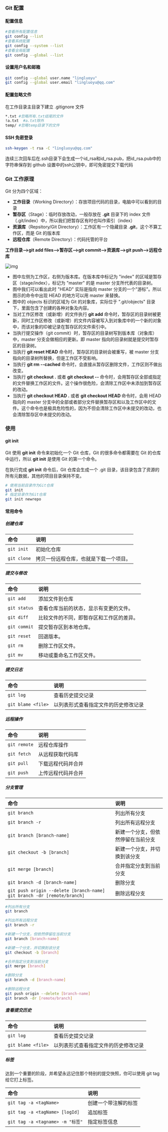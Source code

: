 ### Git 配置

#### 配置信息

```bash
#查看所有配置信息
git config --list
#查看系统配置
git config --system --list
#查看全局配置
git config --global --list
```

#### 设置用户名和邮箱

```bash
git config --global user.name "lingluoyu"
git config --global user.email "lingluoyu@qq.com"
```

#### 配置忽略文件

在工作目录主目录下建立 .gitignore 文件

```bash
*.txt #忽略所有.txt结尾的文件
!a.txt  #a.txt除外
temp/ #忽略temp目录下的文件
```

#### SSH 免密登录

```bash
ssh-keygen -t rsa -C "lingluoyu@qq.com"
```

连续三次回车后在.ssh目录下会生成一个id_rsa和id_rsa.pub，把id_rsa.pub中的字符串保存到 github 设置中的ssh公钥中，即可免密提交下载代码

### Git 工作原理

Git 分为四个区域：

- **工作目录**（Working Directory）：存放项目代码的目录，电脑中可以看到的目录
- **暂存区**（Stage）：临时存放改动，一般存放在 **.git** 目录下的 index 文件（.git/index）中，所以我们把暂存区有时也叫作索引（index）
- **资源库**（Repsitory/Git Directory）：工作区有一个隐藏目录 **.git**，这个不算工作区，而是 Git 的版本库
- **远程仓库**（Remote Directory）：代码托管的平台

**工作目录-->git add files-->暂存区-->git commit-->资源库-->git push-->远程仓库**

![img](https://gitee.com/LoopSup/image/raw/master/img/git-01.jpeg)

- 图中左侧为工作区，右侧为版本库。在版本库中标记为 "index" 的区域是暂存区（stage/index），标记为 "master" 的是 master 分支所代表的目录树。
- 图中我们可以看出此时 "HEAD" 实际是指向 master 分支的一个"游标"。所以图示的命令中出现 HEAD 的地方可以用 master 来替换。
- 图中的 objects 标识的区域为 Git 的对象库，实际位于 ".git/objects" 目录下，里面包含了创建的各种对象及内容。
- 当对工作区修改（或新增）的文件执行 **git add** 命令时，暂存区的目录树被更新，同时工作区修改（或新增）的文件内容被写入到对象库中的一个新的对象中，而该对象的ID被记录在暂存区的文件索引中。
- 当执行提交操作（git commit）时，暂存区的目录树写到版本库（对象库）中，master 分支会做相应的更新。即 master 指向的目录树就是提交时暂存区的目录树。
- 当执行 **git reset HEAD** 命令时，暂存区的目录树会被重写，被 master 分支指向的目录树所替换，但是工作区不受影响。
- 当执行 **git rm --cached <file>** 命令时，会直接从暂存区删除文件，工作区则不做出改变。
- 当执行 **git checkout .** 或者 **git checkout -- <file>** 命令时，会用暂存区全部或指定的文件替换工作区的文件。这个操作很危险，会清除工作区中未添加到暂存区的改动。
- 当执行 **git checkout HEAD .** 或者 **git checkout HEAD <file>** 命令时，会用 HEAD 指向的 master 分支中的全部或者部分文件替换暂存区和以及工作区中的文件。这个命令也是极具危险性的，因为不但会清除工作区中未提交的改动，也会清除暂存区中未提交的改动。

### 使用

#### git init

Git 使用 **git init** 命令来初始化一个 Git 仓库，Git 的很多命令都需要在 Git 的仓库中运行，所以 **git init** 是使用 Git 的第一个命令。

在执行完成 **git init** 命令后，Git 仓库会生成一个 .git 目录，该目录包含了资源的所有元数据，其他的项目目录保持不变。

```bash
# 使用当前目录作为Git仓库
git init
# 指定目录作为Git仓库
git init newrepo
```

#### 常用命令

##### 创建仓库

| 命令        | 说明                                   |
| :---------- | :------------------------------------- |
| `git init`  | 初始化仓库                             |
| `git clone` | 拷贝一份远程仓库，也就是下载一个项目。 |

##### 提交与修改

| 命令         | 说明                                     |
| :----------- | :--------------------------------------- |
| `git add`    | 添加文件到仓库                           |
| `git status` | 查看仓库当前的状态，显示有变更的文件。   |
| `git diff`   | 比较文件的不同，即暂存区和工作区的差异。 |
| `git commit` | 提交暂存区到本地仓库。                   |
| `git reset`  | 回退版本。                               |
| `git rm`     | 删除工作区文件。                         |
| `git mv`     | 移动或重命名工作区文件。                 |

##### 提交日志

| 命令               | 说明                                 |
| :----------------- | :----------------------------------- |
| `git log`          | 查看历史提交记录                     |
| `git blame <file>` | 以列表形式查看指定文件的历史修改记录 |

##### 远程操作

| 命令         | 说明               |
| :----------- | :----------------- |
| `git remote` | 远程仓库操作       |
| `git fetch`  | 从远程获取代码库   |
| `git pull`   | 下载远程代码并合并 |
| `git push`   | 上传远程代码并合并 |

##### 分支管理

| 命令                                                         | 说明                               |
| :----------------------------------------------------------- | :--------------------------------- |
| `git branch`                                                 | 列出所有分支                       |
| `git branch -r`                                              | 列出所有远程分支                   |
| `git branch [branch-name]`                                   | 新建一个分支，但依然停留在当前分支 |
| `git checkout -b [branch]`                                   | 新建一个分支，并切换到该分支       |
| `git merge [branch]`                                         | 合并指定分支到当前分支             |
| `git branch -d [branch-name]`                                | 删除分支                           |
| `git push origin --delete [branch-name]` `git branch -dr [remote/branch]` | 删除远程分支                       |

```bash
#列出所有分支
git branch

#列出所有远程分支
git branch -r

#新建一个分支，但依然停留在当前分支
git branch [branch-name]

#新建一个分支，并切换到该分支
git checkout -b [branch]

#合并指定分支到当前分支
git merge [branch]

#删除分支
git branch -d [branch-name]

#删除远程分支
git push origin --delete [branch-name]
git branch -dr [remote/branch]
```

##### 查看提交历史

| 命令               | 说明                                 |
| :----------------- | :----------------------------------- |
| `git log`          | 查看历史提交记录                     |
| `git blame <file>` | 以列表形式查看指定文件的历史修改记录 |

##### 标签

达到一个重要的阶段，并希望永远记住那个特别的提交快照，你可以使用 git tag 给它打上标签。

| 命令                             | 说明                 |
| :------------------------------- | :------------------- |
| `git tag -a <tagName>`           | 创建一个带注解的标签 |
| `git tag -a <tagName> [logId]`   | 追加标签             |
| `git tag -a <tagname> -m "标签"` | 指定标签信息         |